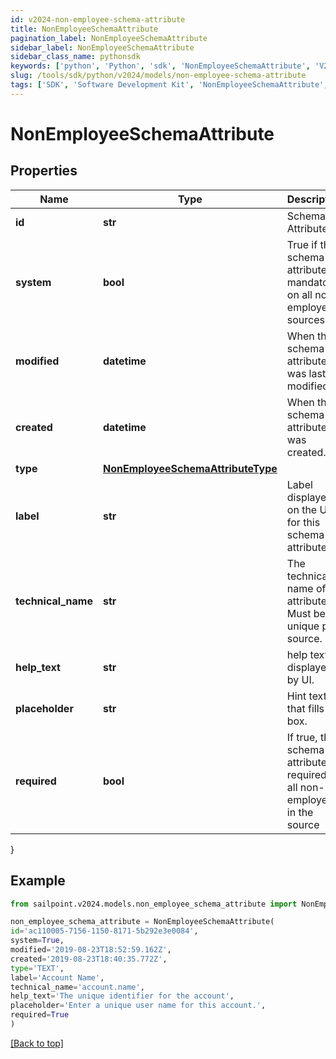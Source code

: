 ```yaml
---
id: v2024-non-employee-schema-attribute
title: NonEmployeeSchemaAttribute
pagination_label: NonEmployeeSchemaAttribute
sidebar_label: NonEmployeeSchemaAttribute
sidebar_class_name: pythonsdk
keywords: ['python', 'Python', 'sdk', 'NonEmployeeSchemaAttribute', 'V2024NonEmployeeSchemaAttribute'] 
slug: /tools/sdk/python/v2024/models/non-employee-schema-attribute
tags: ['SDK', 'Software Development Kit', 'NonEmployeeSchemaAttribute', 'V2024NonEmployeeSchemaAttribute']
---
```


# NonEmployeeSchemaAttribute


## Properties

Name | Type | Description | Notes
------------ | ------------- | ------------- | -------------
**id** | **str** | Schema Attribute Id | [optional] 
**system** | **bool** | True if this schema attribute is mandatory on all non-employees sources. | [optional] [default to False]
**modified** | **datetime** | When the schema attribute was last modified. | [optional] 
**created** | **datetime** | When the schema attribute was created. | [optional] 
**type** | [**NonEmployeeSchemaAttributeType**](non-employee-schema-attribute-type) |  | [required]
**label** | **str** | Label displayed on the UI for this schema attribute. | [required]
**technical_name** | **str** | The technical name of the attribute. Must be unique per source. | [required]
**help_text** | **str** | help text displayed by UI. | [optional] 
**placeholder** | **str** | Hint text that fills UI box. | [optional] 
**required** | **bool** | If true, the schema attribute is required for all non-employees in the source | [optional] [default to False]
}

## Example

```python
from sailpoint.v2024.models.non_employee_schema_attribute import NonEmployeeSchemaAttribute

non_employee_schema_attribute = NonEmployeeSchemaAttribute(
id='ac110005-7156-1150-8171-5b292e3e0084',
system=True,
modified='2019-08-23T18:52:59.162Z',
created='2019-08-23T18:40:35.772Z',
type='TEXT',
label='Account Name',
technical_name='account.name',
help_text='The unique identifier for the account',
placeholder='Enter a unique user name for this account.',
required=True
)

```
[[Back to top]](#) 


